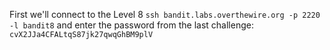 First we'll connect to the Level 8 ```ssh bandit.labs.overthewire.org -p 2220 -l bandit8``` and enter the password from the last challenge: ```cvX2JJa4CFALtqS87jk27qwqGhBM9plV```
